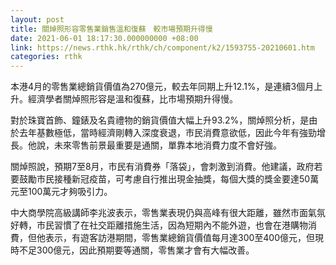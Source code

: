 ```yaml
---
layout: post
title: 關焯照形容零售業銷售溫和復蘇　較市場預期升得慢
date: 2021-06-01 18:17:30.000000000 +08:00
link: https://news.rthk.hk/rthk/ch/component/k2/1593755-20210601.htm
categories: rthk
---
```


本港4月的零售業總銷貨價值為270億元，較去年同期上升12.1%，是連續3個月上升。經濟學者關焯照形容是溫和復蘇，比市場預期升得慢。

對於珠寶首飾、鐘錶及名貴禮物的銷貨價值大幅上升93.2%，關焯照分析，是由於去年基數極低，當時經濟剛轉入深度衰退，市民消費意欲低，因此今年有強勁增長。他說，未來零售前景最重要是通關，單靠本地消費力度不會好強。

關焯照說，預期7至8月，市民有消費券「落袋」，會刺激到消費。他建議，政府若要鼓勵市民接種新冠疫苗，可考慮自行推出現金抽獎，每個大獎的獎金要達50萬元至100萬元才夠吸引力。

中大商學院高級講師李兆波表示，零售業表現仍與高峰有很大距離，雖然市面氣氛好轉，市民習慣了在社交距離措施生活，因為短期內不能外遊，也會在港購物消費，但他表示，有遊客訪港期間，零售業總銷貨價值每月達300至400億元，但現時不足300億元，因此預期要等通關，零售業才會有大幅改善。
